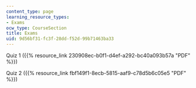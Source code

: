 ```yaml
---
content_type: page
learning_resource_types:
- Exams
ocw_type: CourseSection
title: Exams
uid: 9d56bf31-fc3f-28dd-f52d-99b71463ba33
---
```


Quiz 1 ({{% resource_link 230908ec-b0f1-d4ef-a292-bc40a093b57a "PDF" %}})

Quiz 2 ({{% resource_link fbf149f1-8ecb-5815-aaf9-c78d5b6c05e5 "PDF" %}})